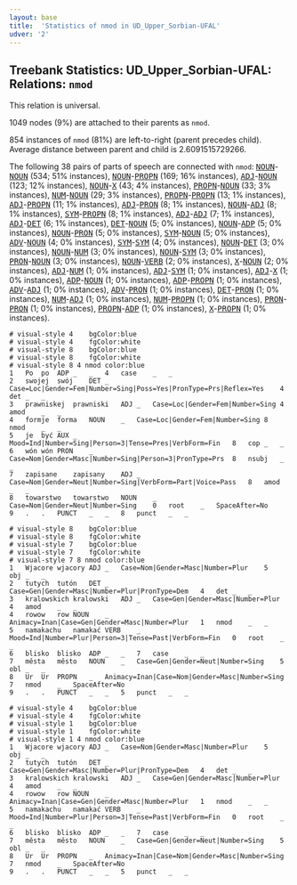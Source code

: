 ```yaml
---
layout: base
title:  'Statistics of nmod in UD_Upper_Sorbian-UFAL'
udver: '2'
---
```


## Treebank Statistics: UD_Upper_Sorbian-UFAL: Relations: `nmod`

This relation is universal.

1049 nodes (9%) are attached to their parents as `nmod`.

854 instances of `nmod` (81%) are left-to-right (parent precedes child).
Average distance between parent and child is 2.6091515729266.

The following 38 pairs of parts of speech are connected with `nmod`: <tt><a href="hsb_ufal-pos-NOUN.html">NOUN</a></tt>-<tt><a href="hsb_ufal-pos-NOUN.html">NOUN</a></tt> (534; 51% instances), <tt><a href="hsb_ufal-pos-NOUN.html">NOUN</a></tt>-<tt><a href="hsb_ufal-pos-PROPN.html">PROPN</a></tt> (169; 16% instances), <tt><a href="hsb_ufal-pos-ADJ.html">ADJ</a></tt>-<tt><a href="hsb_ufal-pos-NOUN.html">NOUN</a></tt> (123; 12% instances), <tt><a href="hsb_ufal-pos-NOUN.html">NOUN</a></tt>-<tt><a href="hsb_ufal-pos-X.html">X</a></tt> (43; 4% instances), <tt><a href="hsb_ufal-pos-PROPN.html">PROPN</a></tt>-<tt><a href="hsb_ufal-pos-NOUN.html">NOUN</a></tt> (33; 3% instances), <tt><a href="hsb_ufal-pos-NUM.html">NUM</a></tt>-<tt><a href="hsb_ufal-pos-NOUN.html">NOUN</a></tt> (29; 3% instances), <tt><a href="hsb_ufal-pos-PROPN.html">PROPN</a></tt>-<tt><a href="hsb_ufal-pos-PROPN.html">PROPN</a></tt> (13; 1% instances), <tt><a href="hsb_ufal-pos-ADJ.html">ADJ</a></tt>-<tt><a href="hsb_ufal-pos-PROPN.html">PROPN</a></tt> (11; 1% instances), <tt><a href="hsb_ufal-pos-ADJ.html">ADJ</a></tt>-<tt><a href="hsb_ufal-pos-PRON.html">PRON</a></tt> (8; 1% instances), <tt><a href="hsb_ufal-pos-NOUN.html">NOUN</a></tt>-<tt><a href="hsb_ufal-pos-ADJ.html">ADJ</a></tt> (8; 1% instances), <tt><a href="hsb_ufal-pos-SYM.html">SYM</a></tt>-<tt><a href="hsb_ufal-pos-PROPN.html">PROPN</a></tt> (8; 1% instances), <tt><a href="hsb_ufal-pos-ADJ.html">ADJ</a></tt>-<tt><a href="hsb_ufal-pos-ADJ.html">ADJ</a></tt> (7; 1% instances), <tt><a href="hsb_ufal-pos-ADJ.html">ADJ</a></tt>-<tt><a href="hsb_ufal-pos-DET.html">DET</a></tt> (6; 1% instances), <tt><a href="hsb_ufal-pos-DET.html">DET</a></tt>-<tt><a href="hsb_ufal-pos-NOUN.html">NOUN</a></tt> (5; 0% instances), <tt><a href="hsb_ufal-pos-NOUN.html">NOUN</a></tt>-<tt><a href="hsb_ufal-pos-ADP.html">ADP</a></tt> (5; 0% instances), <tt><a href="hsb_ufal-pos-NOUN.html">NOUN</a></tt>-<tt><a href="hsb_ufal-pos-PRON.html">PRON</a></tt> (5; 0% instances), <tt><a href="hsb_ufal-pos-SYM.html">SYM</a></tt>-<tt><a href="hsb_ufal-pos-NOUN.html">NOUN</a></tt> (5; 0% instances), <tt><a href="hsb_ufal-pos-ADV.html">ADV</a></tt>-<tt><a href="hsb_ufal-pos-NOUN.html">NOUN</a></tt> (4; 0% instances), <tt><a href="hsb_ufal-pos-SYM.html">SYM</a></tt>-<tt><a href="hsb_ufal-pos-SYM.html">SYM</a></tt> (4; 0% instances), <tt><a href="hsb_ufal-pos-NOUN.html">NOUN</a></tt>-<tt><a href="hsb_ufal-pos-DET.html">DET</a></tt> (3; 0% instances), <tt><a href="hsb_ufal-pos-NOUN.html">NOUN</a></tt>-<tt><a href="hsb_ufal-pos-NUM.html">NUM</a></tt> (3; 0% instances), <tt><a href="hsb_ufal-pos-NOUN.html">NOUN</a></tt>-<tt><a href="hsb_ufal-pos-SYM.html">SYM</a></tt> (3; 0% instances), <tt><a href="hsb_ufal-pos-PRON.html">PRON</a></tt>-<tt><a href="hsb_ufal-pos-NOUN.html">NOUN</a></tt> (3; 0% instances), <tt><a href="hsb_ufal-pos-NOUN.html">NOUN</a></tt>-<tt><a href="hsb_ufal-pos-VERB.html">VERB</a></tt> (2; 0% instances), <tt><a href="hsb_ufal-pos-X.html">X</a></tt>-<tt><a href="hsb_ufal-pos-NOUN.html">NOUN</a></tt> (2; 0% instances), <tt><a href="hsb_ufal-pos-ADJ.html">ADJ</a></tt>-<tt><a href="hsb_ufal-pos-NUM.html">NUM</a></tt> (1; 0% instances), <tt><a href="hsb_ufal-pos-ADJ.html">ADJ</a></tt>-<tt><a href="hsb_ufal-pos-SYM.html">SYM</a></tt> (1; 0% instances), <tt><a href="hsb_ufal-pos-ADJ.html">ADJ</a></tt>-<tt><a href="hsb_ufal-pos-X.html">X</a></tt> (1; 0% instances), <tt><a href="hsb_ufal-pos-ADP.html">ADP</a></tt>-<tt><a href="hsb_ufal-pos-NOUN.html">NOUN</a></tt> (1; 0% instances), <tt><a href="hsb_ufal-pos-ADP.html">ADP</a></tt>-<tt><a href="hsb_ufal-pos-PROPN.html">PROPN</a></tt> (1; 0% instances), <tt><a href="hsb_ufal-pos-ADV.html">ADV</a></tt>-<tt><a href="hsb_ufal-pos-ADJ.html">ADJ</a></tt> (1; 0% instances), <tt><a href="hsb_ufal-pos-ADV.html">ADV</a></tt>-<tt><a href="hsb_ufal-pos-PRON.html">PRON</a></tt> (1; 0% instances), <tt><a href="hsb_ufal-pos-DET.html">DET</a></tt>-<tt><a href="hsb_ufal-pos-PRON.html">PRON</a></tt> (1; 0% instances), <tt><a href="hsb_ufal-pos-NUM.html">NUM</a></tt>-<tt><a href="hsb_ufal-pos-ADJ.html">ADJ</a></tt> (1; 0% instances), <tt><a href="hsb_ufal-pos-NUM.html">NUM</a></tt>-<tt><a href="hsb_ufal-pos-PROPN.html">PROPN</a></tt> (1; 0% instances), <tt><a href="hsb_ufal-pos-PRON.html">PRON</a></tt>-<tt><a href="hsb_ufal-pos-PRON.html">PRON</a></tt> (1; 0% instances), <tt><a href="hsb_ufal-pos-PROPN.html">PROPN</a></tt>-<tt><a href="hsb_ufal-pos-ADP.html">ADP</a></tt> (1; 0% instances), <tt><a href="hsb_ufal-pos-X.html">X</a></tt>-<tt><a href="hsb_ufal-pos-PROPN.html">PROPN</a></tt> (1; 0% instances).


~~~ conllu
# visual-style 4	bgColor:blue
# visual-style 4	fgColor:white
# visual-style 8	bgColor:blue
# visual-style 8	fgColor:white
# visual-style 8 4 nmod	color:blue
1	Po	po	ADP	_	_	4	case	_	_
2	swojej	swój	DET	_	Case=Loc|Gender=Fem|Number=Sing|Poss=Yes|PronType=Prs|Reflex=Yes	4	det	_	_
3	prawniskej	prawniski	ADJ	_	Case=Loc|Gender=Fem|Number=Sing	4	amod	_	_
4	formje	forma	NOUN	_	Case=Loc|Gender=Fem|Number=Sing	8	nmod	_	_
5	je	być	AUX	_	Mood=Ind|Number=Sing|Person=3|Tense=Pres|VerbForm=Fin	8	cop	_	_
6	wón	wón	PRON	_	Case=Nom|Gender=Masc|Number=Sing|Person=3|PronType=Prs	8	nsubj	_	_
7	zapisane	zapisany	ADJ	_	Case=Nom|Gender=Neut|Number=Sing|VerbForm=Part|Voice=Pass	8	amod	_	_
8	towarstwo	towarstwo	NOUN	_	Case=Nom|Gender=Neut|Number=Sing	0	root	_	SpaceAfter=No
9	.	.	PUNCT	_	_	8	punct	_	_

~~~


~~~ conllu
# visual-style 8	bgColor:blue
# visual-style 8	fgColor:white
# visual-style 7	bgColor:blue
# visual-style 7	fgColor:white
# visual-style 7 8 nmod	color:blue
1	Wjacore	wjacory	ADJ	_	Case=Nom|Gender=Masc|Number=Plur	5	obj	_	_
2	tutych	tutón	DET	_	Case=Gen|Gender=Masc|Number=Plur|PronType=Dem	4	det	_	_
3	kralowskich	kralowski	ADJ	_	Case=Gen|Gender=Masc|Number=Plur	4	amod	_	_
4	rowow	row	NOUN	_	Animacy=Inan|Case=Gen|Gender=Masc|Number=Plur	1	nmod	_	_
5	namakachu	namakać	VERB	_	Mood=Ind|Number=Plur|Person=3|Tense=Past|VerbForm=Fin	0	root	_	_
6	blisko	blisko	ADP	_	_	7	case	_	_
7	města	město	NOUN	_	Case=Gen|Gender=Neut|Number=Sing	5	obl	_	_
8	Ur	Ur	PROPN	_	Animacy=Inan|Case=Nom|Gender=Masc|Number=Sing	7	nmod	_	SpaceAfter=No
9	.	.	PUNCT	_	_	5	punct	_	_

~~~


~~~ conllu
# visual-style 4	bgColor:blue
# visual-style 4	fgColor:white
# visual-style 1	bgColor:blue
# visual-style 1	fgColor:white
# visual-style 1 4 nmod	color:blue
1	Wjacore	wjacory	ADJ	_	Case=Nom|Gender=Masc|Number=Plur	5	obj	_	_
2	tutych	tutón	DET	_	Case=Gen|Gender=Masc|Number=Plur|PronType=Dem	4	det	_	_
3	kralowskich	kralowski	ADJ	_	Case=Gen|Gender=Masc|Number=Plur	4	amod	_	_
4	rowow	row	NOUN	_	Animacy=Inan|Case=Gen|Gender=Masc|Number=Plur	1	nmod	_	_
5	namakachu	namakać	VERB	_	Mood=Ind|Number=Plur|Person=3|Tense=Past|VerbForm=Fin	0	root	_	_
6	blisko	blisko	ADP	_	_	7	case	_	_
7	města	město	NOUN	_	Case=Gen|Gender=Neut|Number=Sing	5	obl	_	_
8	Ur	Ur	PROPN	_	Animacy=Inan|Case=Nom|Gender=Masc|Number=Sing	7	nmod	_	SpaceAfter=No
9	.	.	PUNCT	_	_	5	punct	_	_

~~~


